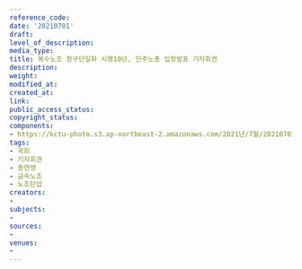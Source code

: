 ```yaml
---
reference_code: 
date: '20210701'
draft: 
level_of_description: 
media_type: 
title: 복수노조 창구단일화 시행10년, 민주노총 입장발표 기자회견
description: 
weight: 
modified_at: 
created_at: 
link: 
public_access_status: 
copyright_status: 
components:
- https://kctu-photo.s3.ap-northeast-2.amazonaws.com/2021년/7월/20210701-복수노조+창구단일화+시행10년,+민주노총+입장발표+기자회견_국회_기자회견_총연맹_금속노조_노조탄압/403622_59241_4418.jpg
tags:
- 국회
- 기자회견
- 총연맹
- 금속노조
- 노조탄압
creators:
- 
subjects:
- 
sources:
- 
venues:
- 
---
```

